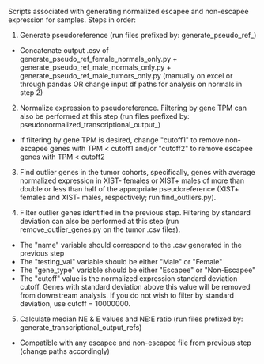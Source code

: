 Scripts associated with generating normalized escapee and non-escapee expression for samples. Steps in order:

1) Generate pseudoreference (run files prefixed by: generate_pseudo_ref_)
- Concatenate output .csv of generate_pseudo_ref_female_normals_only.py + generate_pseudo_ref_male_normals_only.py + generate_pseudo_ref_male_tumors_only.py (manually on excel or through pandas OR change input df paths for analysis on normals in step 2)

2) Normalize expression to pseudoreference. Filtering by gene TPM can also be performed at this step (run files prefixed by: pseudonormalized_transcriptional_output_)

- If filtering by gene TPM is desired, change "cutoff1" to remove non-escapee genes with TPM < cutoff1 and/or "cutoff2" to remove escapee genes with TPM < cutoff2

3) Find outlier genes in the tumor cohorts, specifically, genes with average normalized expression in XIST- females or XIST+ males of more than double or less than half of the appropriate pseudoreference (XIST+ females and XIST- males, respectively; run find_outliers.py).

4) Filter outlier genes identified in the previous step. Filtering by standard deviation can also be performed at this step (run remove_outlier_genes.py on the tumor .csv files).

- The "name" variable should correspond to the .csv generated in the previous step
- The "testing_val" variable should be either "Male" or "Female"
- The "gene_type" variable should be either "Escapee" or "Non-Escapee"
- The "cutoff" value is the normalized expression standard deviation cutoff. Genes with standard deviation above this value will be removed from downstream analysis. If you do not wish to filter by standard deviation, use cutoff = 10000000.

5) Calculate median NE & E values and NE:E ratio (run files prefixed by: generate_transcriptional_output_refs)
- Compatible with any escapee and non-escapee file from previous step (change paths accordingly)
